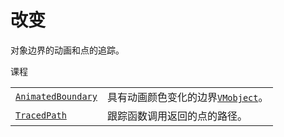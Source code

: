 # 改变

对象边界的动画和点的追踪。

课程

|||
|-|-|
[`AnimatedBoundary`](manim.animation.changing.AnimatedBoundary.html#manim.animation.changing.AnimatedBoundary "manim.animation.changing.AnimatedBoundary")|具有动画颜色变化的边界[`VMobject`](manim.mobject.types.vectorized_mobject.VMobject.html#manim.mobject.types.vectorized_mobject.VMobject "manim.mobject.types.vectorized_mobject.VMobject")。
[`TracedPath`](manim.animation.changing.TracedPath.html#manim.animation.changing.TracedPath "manim.animation.having.TracedPath")|跟踪函数调用返回的点的路径。
